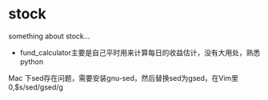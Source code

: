 # stock
something about stock...


- fund_calculator主要是自己平时用来计算每日的收益估计，没有大用处，熟悉python


Mac 下sed存在问题，需要安装gnu-sed，然后替换sed为gsed，在Vim里0,$s/sed/gsed/g


